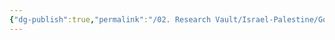```yaml
---
{"dg-publish":true,"permalink":"/02. Research Vault/Israel-Palestine/Governments/Palestinian People's Party/","created":"2025-08-28T00:42:33.970-04:00","updated":"2025-08-28T00:43:18.067-04:00"}
---
```


